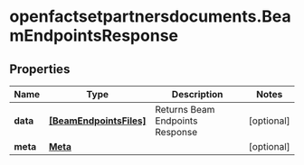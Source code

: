 # openfactsetpartnersdocuments.BeamEndpointsResponse

## Properties

Name | Type | Description | Notes
------------ | ------------- | ------------- | -------------
**data** | [**[BeamEndpointsFiles]**](BeamEndpointsFiles.md) | Returns Beam Endpoints Response | [optional] 
**meta** | [**Meta**](Meta.md) |  | [optional] 



